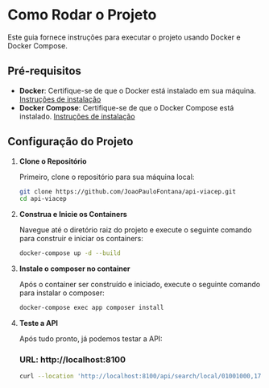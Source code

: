 # Como Rodar o Projeto

Este guia fornece instruções para executar o projeto usando Docker e Docker Compose.

## Pré-requisitos

- **Docker**: Certifique-se de que o Docker está instalado em sua máquina. [Instruções de instalação](https://docs.docker.com/get-docker/)
- **Docker Compose**: Certifique-se de que o Docker Compose está instalado. [Instruções de instalação](https://docs.docker.com/compose/install/)

## Configuração do Projeto

1. **Clone o Repositório**

   Primeiro, clone o repositório para sua máquina local:

   ```bash
   git clone https://github.com/JoaoPauloFontana/api-viacep.git
   cd api-viacep

2. **Construa e Inicie os Containers**

   Navegue até o diretório raiz do projeto e execute o seguinte comando para construir e iniciar os containers:

   ```bash
   docker-compose up -d --build
   ```

3. **Instale o composer no container**

   Após o container ser construído e iniciado, execute o seguinte comando para instalar o composer:

   ```bash
   docker-compose exec app composer install
   ```

4. **Teste a API**

   Após tudo pronto, já podemos testar a API:

   ### URL: http://localhost:8100

   ```bash
   curl --location 'http://localhost:8100/api/search/local/01001000,17560-246'
   ```
